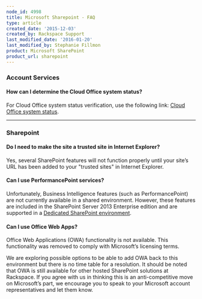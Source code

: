 ```yaml
---
node_id: 4998
title: Microsoft Sharepoint - FAQ
type: article
created_date: '2015-12-03'
created_by: Rackspace Support
last_modified_date: '2016-01-20'
last_modified_by: Stephanie Fillmon
product: Microsoft SharePoint
product_url: sharepoint
---
```


### Account Services

#### How can I determine the Cloud Office system status?

For Cloud Office system status verification, use the following
link: [Cloud Office system status](http://status.apps.rackspace.com/).

------------------------------------------------------------------------

### Sharepoint

#### Do I need to make the site a trusted site in Internet Explorer?

Yes, several SharePoint features will not function properly until your
site&rsquo;s URL has been added to your "trusted sites" in Internet Explorer.

#### Can I use PerformancePoint services?

Unfortunately, Business Intelligence features (such as PerformancePoint)
are not currently available in a shared environment. However, these
features are included in the SharePoint Server 2013 Enterprise edition
and are supported in a [Dedicated SharePoint
environment](http://sharepoint.rackspace.com/dedicated).

#### Can I use Office Web Apps?

Office Web Applications (OWA) functionality is not available. This
functionality was removed to comply with Microsoft&rsquo;s licensing terms.

We are exploring possible options to be able to add OWA back to this
environment but there is no time table for a resolution. It should be
noted that OWA is still available for other hosted SharePoint solutions
at Rackspace. If you agree with us in thinking this is an
anti-competitive move on Microsoft&rsquo;s part, we encourage you to speak to
your Microsoft account representatives and let them know.

